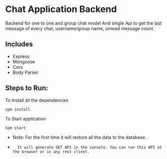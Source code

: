 # Chat Application Backend

Backend for one to one and group chat model And single Api to get the last message of every chat, username/group name, unread message count.

## Includes

- Express
- Mongoose
- Cors
- Body Parser

## Steps to Run: 

To Install all the dependencies
```
npm install 
```

To Start application
```
npm start
```
- Note: For the first time it will restore all the data to the database.
-       It will generate GET API in the console. You can run this API at the browser or in any rest client.



